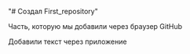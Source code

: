 "# Создал First_repository" 


Часть, которую мы добавили через браузер GitHub


Добавили текст через приложение